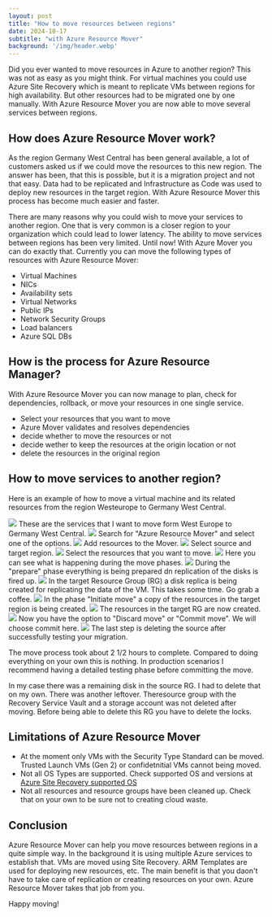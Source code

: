 ```yaml
---
layout: post
title: "How to move resources between regions"
date: 2024-10-17
subtitle: "with Azure Resource Mover"
background: '/img/header.webp'
---
```

Did you ever wanted to move resources in Azure to another region? This was not as easy as you might think. For virtual machines you could use Azure Site Recovery which is meant to replicate VMs between regions for high availability. But other resources had to be migrated one by one manually. With Azure Resource Mover you are now able to move several services between regions.

## How does Azure Resource Mover work?

As the region Germany West Central has been general available, a lot of customers asked us if we could move the resources to this new region. The answer has been, that this is possible, but it is a migration project and not that easy. Data had to be replicated and Infrastructure as Code was used to deploy new resources in the target region. With Azure Resource Mover this process has become much easier and faster.

There are many reasons why you could wish to move your services to another region. One that is very common is a closer region to your organization which could lead to lower latency. The ability to move services between regions has been very limited. Until now! With Azure Mover you can do exactly that. Currently you can move the following types of resources with Azure Resource Mover:

- Virtual Machines
- NICs
- Availability sets
- Virtual Networks
- Public IPs
- Network Security Groups
- Load balancers
- Azure SQL DBs

## How is the process for Azure Resource Manager?

With Azure Resource Mover you can now manage to plan, check for dependencies, rollback, or move your resources in one single service.

- Select your resources that you want to move
- Azure Mover validates and resolves dependencies
- decide whether to move the resources or not
- decide wether to keep the resources at the origin location or not
- delete the resources in the original region

## How to move services to another region?

Here is an example of how to move a virtual machine and its related resources from the region Westeurope to Germany West Central.

<img src="/img/posts/Azure-Resource-Mover-01.png" class="img-fluid"/>
These are the services that I want to move form West Europe to Germany West Central.

<img src="/img/posts/Azure-Resource-Mover-02.png" class="img-fluid"/>
Search for "Azure Resource Mover" and select one of the options.

<img src="/img/posts/Azure-Resource-Mover-03.png" class="img-fluid"/>
Add resources to the Mover.

<img src="/img/posts/Azure-Resource-Mover-04.png" class="img-fluid"/>
Select source and target region.

<img src="/img/posts/Azure-Resource-Mover-05.png" class="img-fluid"/>
Select the resources that you want to move.

<img src="/img/posts/Azure-Resource-Mover-06.png" class="img-fluid"/>
Here you can see what is happening during the move phases.

<img src="/img/posts/Azure-Resource-Mover-07.png" class="img-fluid"/>
During the "prepare" phase everything is being prepared dn replication of the disks is fired up. 

<img src="/img/posts/Azure-Resource-Mover-08.png" class="img-fluid"/>
In the target Resource Group (RG) a disk replica is being created for replicating the data of the VM. This takes some time. Go grab a coffee.

<img src="/img/posts/Azure-Resource-Mover-09.png" class="img-fluid"/>
In the phase "Initiate move" a copy of the resources in the target region is being created.

<img src="/img/posts/Azure-Resource-Mover-10.png" class="img-fluid"/>
The resources in the target RG are now created.

<img src="/img/posts/Azure-Resource-Mover-11.png" class="img-fluid"/>
Now you have the option to "Discard move" or "Commit move". We will choose commit here.

<img src="/img/posts/Azure-Resource-Mover-12.png" class="img-fluid"/>
The last step is deleting the source after successfully testing your migration.

The move process took about 2 1/2 hours to complete. Compared to doing everything on your own this is nothing. In production scenarios I recommend having a detailed testing phase before committing the move. 

In my case there was a remaining disk in the source RG. I had to delete that on my own. There was another leftover. Theresource group with the Recovery Service Vault and a storage account was not deleted after moving. Before being able to delete this RG you have to delete the locks.

## Limitations of Azure Resource Mover

- At the moment only VMs with the Security Type Standard can be moved. Trusted Launch VMs (Gen 2)  or confidetnitial VMs cannot being moved.
- Not all OS Types are supported. Check supported OS and versions at [Azure Site Recovery supported OS](https://learn.microsoft.com/en-us/azure/site-recovery/azure-to-azure-support-matrix#replicated-machine-operating-systems)
- Not all resources and resource groups have been cleaned up. Check that on your own to be sure not to creating cloud waste.

## Conclusion

Azure Resource Mover can help you move resources between regions in a quite simple way. In the background it is using multiple Azure services to establish that. VMs are moved using Site Recovery. ARM Templates are used for deploying new resources, etc. The main benefit is that you daon't have to take care of replication or creating resources on your own. Azure Resource Mover takes that job from you. 

Happy moving!
